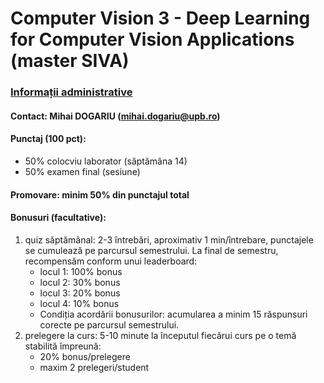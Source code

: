 # Computer Vision 3 - Deep Learning for Computer Vision Applications (master SIVA)

### <u>Informații administrative</u>
#### Contact: Mihai DOGARIU (mihai.dogariu@upb.ro)

#### Punctaj (100 pct):
* 50% colocviu laborator (săptămâna 14)
* 50% examen final (sesiune)

#### Promovare: minim 50% din punctajul total

#### Bonusuri (facultative):
1. quiz săptămânal: 2-3 întrebări, aproximativ 1 min/întrebare, punctajele se cumulează pe parcursul semestrului. La final de semestru, recompensăm conform unui leaderboard:
   * locul 1: 100% bonus
   * locul 2: 30% bonus
   * locul 3: 20% bonus
   * locul 4: 10% bonus
   * Condiția acordării bonusurilor: acumularea a minim 15 răspunsuri corecte pe parcursul semestrului.
1. prelegere la curs: 5-10 minute la începutul fiecărui curs pe o temă stabilită împreună:
   * 20% bonus/prelegere
   * maxim 2 prelegeri/student 